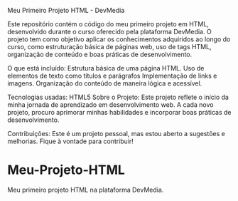 Meu Primeiro Projeto HTML - DevMedia

Este repositório contém o código do meu primeiro projeto em HTML, desenvolvido durante o curso oferecido pela plataforma DevMedia. O projeto tem como objetivo aplicar os conhecimentos adquiridos ao longo do curso, como estruturação básica de páginas web, uso de tags HTML, organização de conteúdo e boas práticas de desenvolvimento.

O que está incluído:
Estrutura básica de uma página HTML.
Uso de elementos de texto como títulos e parágrafos
Implementação de links e imagens.
Organização do conteúdo de maneira lógica e acessível.

Tecnologias usadas:
HTML5
Sobre o Projeto:
Este projeto reflete o início da minha jornada de aprendizado em desenvolvimento web. A cada novo projeto, procuro aprimorar minhas habilidades e incorporar boas práticas de desenvolvimento.

Contribuições:
Este é um projeto pessoal, mas estou aberto a sugestões e melhorias. Fique à vontade para contribuir!

# Meu-Projeto-HTML
Meu primeiro projeto HTML na plataforma DevMedia.
